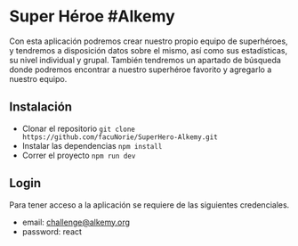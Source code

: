 # Super Héroe #Alkemy
Con esta aplicación podremos crear nuestro propio equipo de superhéroes, y tendremos a disposición datos sobre el mismo, así como sus estadísticas, su nivel individual y grupal.
También tendremos un apartado de búsqueda donde podremos encontrar a nuestro superhéroe favorito y agregarlo a nuestro equipo.


## Instalación
- Clonar el repositorio `git clone https://github.com/facuNorie/SuperHero-Alkemy.git`
- Instalar las dependencias `npm install`
- Correr el proyecto `npm run dev`


## Login
Para tener acceso a la aplicación se requiere de las siguientes credenciales. 
- email: challenge@alkemy.org
- password: react